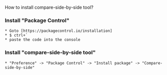 How to install compare-side-by-side tool?

### Install "Package Control"
	* Goto [https://packagecontrol.io/installation]
	* $ ctrl+`
	* paste the code into the console

### Install "compare-side-by-side tool"
	* "Preference" -> "Package Control" -> "Install package" -> "Compare-side-by-side" 
